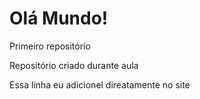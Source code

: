 # Olá Mundo!

Primeiro repositório
 
Repositório criado durante aula

Essa linha eu adicionel direatamente no site
